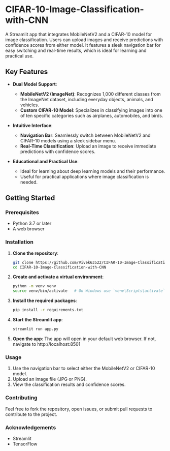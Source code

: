 # CIFAR-10-Image-Classification-with-CNN

A Streamlit app that integrates MobileNetV2 and a CIFAR-10 model for image classification. Users can upload images and receive predictions with confidence scores from either model. It features a sleek navigation bar for easy switching and real-time results, which is ideal for learning and practical use.

## Key Features

- **Dual Model Support**:

  - **MobileNetV2 (ImageNet)**: Recognizes 1,000 different classes from the ImageNet dataset, including everyday objects, animals, and vehicles.
  - **Custom CIFAR-10 Model**: Specializes in classifying images into one of ten specific categories such as airplanes, automobiles, and birds.

- **Intuitive Interface**:

  - **Navigation Bar**: Seamlessly switch between MobileNetV2 and CIFAR-10 models using a sleek sidebar menu.
  - **Real-Time Classification**: Upload an image to receive immediate predictions with confidence scores.

- **Educational and Practical Use**:
  - Ideal for learning about deep learning models and their performance.
  - Useful for practical applications where image classification is needed.

## Getting Started

### Prerequisites

- Python 3.7 or later
- A web browser

### Installation

1. **Clone the repository**:
   ```bash
   git clone https://github.com/Vivek63522/CIFAR-10-Image-Classification-with-CNN.git
   cd CIFAR-10-Image-Classification-with-CNN
   ```
2. **Create and activate a virtual environment**:
   ```bash
   python -m venv venv
   source venv/bin/activate   # On Windows use `venv\Scripts\activate`
   ```
3. **Install the required packages**:
   ```bash
   pip install -r requirements.txt
   ```
4. **Start the Streamlit app**:
   ```bash
   streamlit run app.py
   ```
5. **Open the app**:
   The app will open in your default web browser. If not, navigate to http://localhost:8501

### Usage

1. Use the navigation bar to select either the MobileNetV2 or CIFAR-10 model.
2. Upload an image file (JPG or PNG).
3. View the classification results and confidence scores.

### Contributing

Feel free to fork the repository, open issues, or submit pull requests to contribute to the project.

### Acknowledgements

- Streamlit
- TensorFlow
